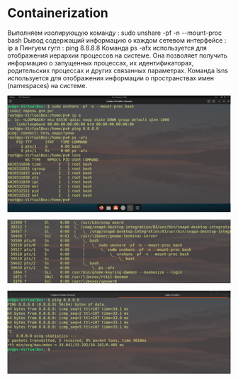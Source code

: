 # Containerization

Выполняем изолирующую команду :  sudo unshare -pf -n --mount-proc bash
Dывод содержащий информацию о каждом сетевом интерфейсе :  ip a
Пингуем гугл :   ping 8.8.8.8
Команда ps -afx используется для отображения иерархии процессов на системе. Она позволяет получить информацию о запущенных процессах, их идентификаторах,
родительских процессах и других связанных параметрах.
Команда lsns используется для отображения информации о пространствах имен (namespaces) на системе. 


![screen1](https://github.com/Anatolii76V/Containerization/blob/main/Lesson1/screen1.png)


![screen2](https://github.com/Anatolii76V/Containerization/blob/main/Lesson1/screen2.png)


![screen3](https://github.com/Anatolii76V/Containerization/blob/main/Lesson1/screen3.png)
